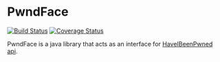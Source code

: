 # PwndFace

[![Build Status](https://travis-ci.org/Timunas/pwndface.svg?branch=master)](https://travis-ci.org/Timunas/pwndface)
[![Coverage Status](https://coveralls.io/repos/github/Timunas/pwndface/badge.svg?branch=master)](https://coveralls.io/github/Timunas/pwndface?branch=master)

PwndFace is a java library that acts as an interface for [HaveIBeenPwned api](https://haveibeenpwned.com/API).
